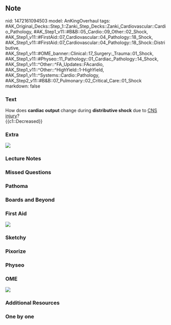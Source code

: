 ## Note
nid: 1472161094503
model: AnKingOverhaul
tags: #AK_Original_Decks::Step_1::Zanki_Step_Decks::Zanki_Cardiovascular::Cardio_Pathology, #AK_Step1_v11::#B&B::05_Cardio::09_Other::02_Shock, #AK_Step1_v11::#FirstAid::07_Cardiovascular::04_Pathology::18_Shock, #AK_Step1_v11::#FirstAid::07_Cardiovascular::04_Pathology::18_Shock::Distributive, #AK_Step1_v11::#OME_banner::Clinical::17_Surgery:_Trauma::01_Shock, #AK_Step1_v11::#Physeo::11_Pathology::01_Cardiac_Pathology::14_Shock, #AK_Step1_v11::^Other::^FA_Updates::FAcardio, #AK_Step1_v11::^Other::^HighYield::1-HighYield, #AK_Step1_v11::^Systems::Cardio::Pathology, #AK_Step2_v11::#B&B::07_Pulmonary::02_Critical_Care::01_Shock
markdown: false

### Text
<div>
  <div>
    <div>
      How does <b>cardiac output</b> change during <b>distributive
      shock</b> due to <u>CNS injury</u>?
    </div>
    <div>
      {{c1::Decreased}}
    </div>
  </div>
</div>

### Extra
<img src="tmp1gFrdJ.png">

### Lecture Notes


### Missed Questions


### Pathoma


### Boards and Beyond


### First Aid
<img src="tmp1gFrdJ.png">

### Sketchy


### Pixorize


### Physeo


### OME
<div class="ome-widget">
  <a href=
  "https://onlinemeded.org/spa/surgery-trauma/shock/acquire?ref=anki">
  <img src="_OME_AnkiFlashcards_Lesson_1.png"></a>
</div>

### Additional Resources


### One by one

